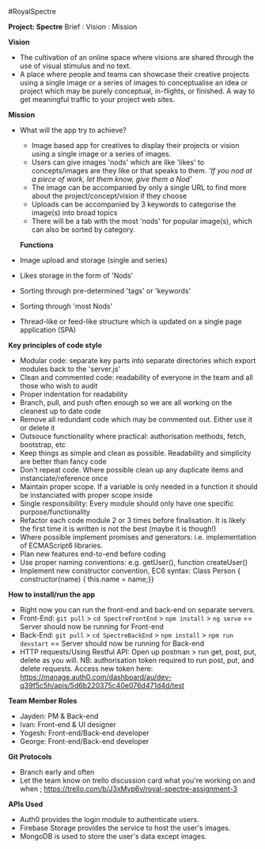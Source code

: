 #RoyalSpectre

**Project: Spectre**  Brief : Vision : Mission


**Vision**

- The cultivation of an online space where visions are shared through the use of visual stimulus and no text.
- A place where people and teams can showcase their creative projects using a single image or a series of images to conceptualise an idea or project which may be purely conceptual, in-flights, or finished. A way to get meaningful traffic to your project web sites.

**Mission**

- What will the app try to achieve?
  - Image based app for creatives to display their projects or vision using a single image or a series of images.
  - Users can give images 'nods' which are like 'likes' to concepts/images are they like or that speaks to them. *'If you nod at a piece of work, let them know, give them a Nod'*
  - The image can be accompanied by only a single URL to find more about the project/concept/vision if they choose
  - Uploads can be accompanied by 3 keywords to categorise the image(s) into broad topics
  - There will be a tab with the most 'nods' for popular image(s), which can also be sorted by category.
  
  **Functions**

- Image upload and storage (single and series)
- Likes storage in the form of 'Nods'
- Sorting through pre-determined 'tags' or 'keywords'
- Sorting through 'most Nods'
- Thread-like or feed-like structure which is updated on a single page application (SPA)

**Key principles of code style**

- Modular code: separate key parts into separate directories which export modules back to the 'server.js'
- Clean and commented code: readability of everyone in the team and all those who wish to audit
- Proper indentation for readability
- Branch, pull, and push often enough so we are all working on the cleanest up to date code
- Remove all redundant code which may be commented out. Either use it or delete it
- Outsouce functionality where practical: authorisation methods, fetch, bootstrap, etc
- Keep things as simple and clean as possible. Readability and simplicity are better than fancy code
- Don't repeat code. Where possible clean up any duplicate items and instanciate/reference once
- Maintain proper scope. If a variable is only needed in a function it should be instanciated with proper scope inside
- Single responsibility: Every module should only have one specific purpose/functionality
- Refactor each code module 2 or 3 times before finalisation. It is likely the first time it is written is not the best (maybe it is though!)
- Where possible implement promises and generators: i.e. implementation of ECMAScript6 libraries.
- Plan new features end-to-end before coding
- Use proper naming conventions: e.g. getUser(), function createUser()
- Implement new constructor convention, EC6 syntax: Class Person { constructor(name) { this.name = name;}}

**How to install/run the app**

- Right now you can run the front-end and back-end on separate servers.
- Front-End: `git pull`  >  `cd SpectreFrontEnd`  >  `npm install`  >  `ng serve` == Server should now be running for Front-end
- Back-End: `git pull`  >  `cd SpectreBackEnd`  >  `npm install`  >  `npm run devstart` == Server should now be running for Back-end
- HTTP requests/Using Restful API: Open up postman  > run get, post, put, delete as you will. NB: authorisation token required to run post, put, and delete requests. Access new token here: https://manage.auth0.com/dashboard/au/dev-q39f5c5h/apis/5d6b220375c40e076d471d4d/test

**Team Member Roles**

 - Jayden: PM & Back-end
 - Ivan: Front-end & UI designer
 - Yogesh: Front-end/Back-end developer
 - George: Front-end/Back-end developer

**Git Protocols**

 - Branch early and often
 - Let the team know on trello discussion card what you're working on and when ; https://trello.com/b/J3xMvp6v/royal-spectre-assignment-3
 
**APIs Used**
- Auth0 provides the login module to authenticate users.
- Firebase Storage provides the service to host the user's images.
- MongoDB is used to store the user's data except images.
